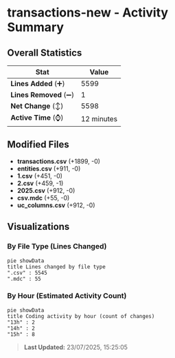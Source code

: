 # transactions-new - Activity Summary 

## Overall Statistics

| Stat                   | Value                                                             |
| ---------------------- | ----------------------------------------------------------------- |
| **Lines Added** (➕)   | 5599                                          |
| **Lines Removed** (➖) | 1                                        |
| **Net Change** (↕)    | 5598                |
| **Active Time** (⌚)   | 12 minutes |


## Modified Files
- **transactions.csv** (+1899, -0)
- **entities.csv** (+911, -0)
- **1.csv** (+451, -0)
- **2.csv** (+459, -1)
- **2025.csv** (+912, -0)
- **csv.mdc** (+55, -0)
- **uc_columns.csv** (+912, -0)

## Visualizations

### By File Type (Lines Changed)

```mermaid
pie showData
title Lines changed by file type
".csv" : 5545
".mdc" : 55
```

### By Hour (Estimated Activity Count)

```mermaid
pie showData
title Coding activity by hour (count of changes)
"13h" : 2
"14h" : 2
"15h" : 8
```


> **Last Updated:** 23/07/2025, 15:25:05